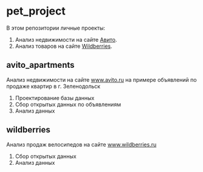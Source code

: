 # pet_project

В этом репозитории личные проекты:

1. Анализ недвижимости на сайте [Авито](https://www.avito.ru/zelenodolsk/kvartiry/prodam-ASgBAgICAUSSA8YQ).
2. Анализ товаров на сайте [Wildberries](https://www.wildberries.ru/catalog/sport/vidy-sporta/velosport/velosipedy).

## avito_apartments

Анализ недвижимости на сайте www.avito.ru на примере объявлений по продаже квартир в г. Зеленодольск

1. Проектирование базы данных
2. Сбор открытых данных по объявлениям
3. Анализ данных

## wildberries

Анализ продаж велосипедов на сайте www.wildberries.ru 

1. Сбор открытых данных
2. Анализ данных